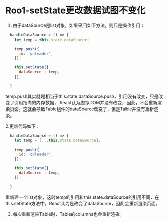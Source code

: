 # Roo1-setState更改数据试图不变化

1. 由于dataSource是list对象，如果采用如下方法，则只是操作引用：
```js
  handleDataSource = () => {
    let temp = this.state.dataSource;    

    temp.push({
      id: 'qdleader',
    });

    this.setState({
      dataSource : temp,
    });

  }

```
temp.push其实就是相当于this.state.dataSource.push，引用没有改变，只是改变了引用指向的内存数据，
React认为虚拟DOM并没有改变，因此，不会重新渲染页面。这就会导致Table组件的dataSource改变了，但是Table并没有重新渲染。


2.更新代码如下：
```js
  handleDataSource = () => {
    let temp = [...this.state.dataSource];    

    temp.push({
      id: 'qdleader',
    });

    this.setState({
      dataSource : temp,
    });

  }
```
重新建一个list对象，这时temp的引用和this.state.dataSource的引用不同，在this.setState方法中，React认为是改变了dataSource，因此会重新渲染页面。

3. 每次重新渲染Table时，Table的columns也会重新渲染。
